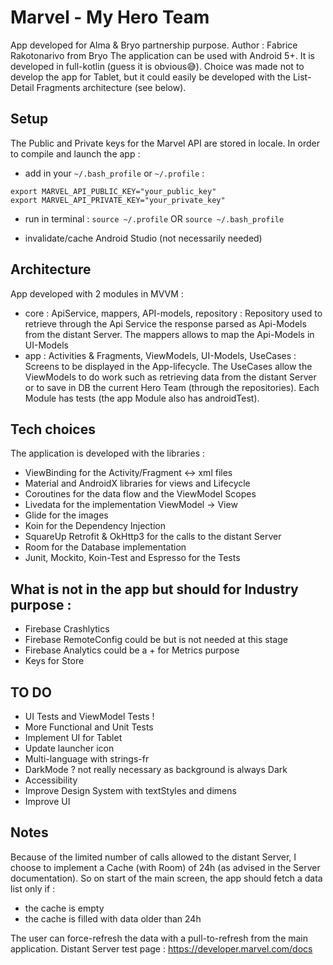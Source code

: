 # Marvel - My Hero Team

App developed for Alma & Bryo partnership purpose.
Author : Fabrice Rakotonarivo from Bryo
The application can be used with Android 5+.
It is developed in full-kotlin (guess it is obvious😅).
Choice was made not to develop the app for Tablet, but it could easily be developed with the List-Detail Fragments architecture (see below).

## Setup

The Public and Private keys for the Marvel API are stored in locale.
In order to compile and launch the app : 

- add in your `~/.bash_profile` or `~/.profile` : 
```
export MARVEL_API_PUBLIC_KEY="your_public_key"
export MARVEL_API_PRIVATE_KEY="your_private_key"
```

- run in terminal :
`source ~/.profile` OR `source ~/.bash_profile`

- invalidate/cache Android Studio (not necessarily needed)

## Architecture

App developed with 2 modules in MVVM : 
- core : ApiService, mappers, API-models, repository : Repository used to retrieve through the Api Service the response parsed as Api-Models from the distant Server. The mappers allows to map the Api-Models in UI-Models
- app : Activities & Fragments, ViewModels, UI-Models, UseCases : Screens to be displayed in the App-lifecycle. The UseCases allow the ViewModels to do work such as retrieving data from the distant Server or to save in DB the current Hero Team (through the repositories).
Each Module has tests (the app Module also has androidTest).

## Tech choices

The application is developed with the libraries : 
- ViewBinding for the Activity/Fragment <-> xml files
- Material and AndroidX libraries for views and Lifecycle
- Coroutines for the data flow and the ViewModel Scopes
- Livedata for the implementation ViewModel -> View
- Glide for the images
- Koin for the Dependency Injection
- SquareUp Retrofit & OkHttp3 for the calls to the distant Server
- Room for the Database implementation
- Junit, Mockito, Koin-Test and Espresso for the Tests

## What is not in the app but should for Industry purpose :
- Firebase Crashlytics
- Firebase RemoteConfig could be but is not needed at this stage
- Firebase Analytics could be a + for Metrics purpose
- Keys for Store

## TO DO
- UI Tests and ViewModel Tests !
- More Functional and Unit Tests
- Implement UI for Tablet
- Update launcher icon
- Multi-language with strings-fr
- DarkMode ? not really necessary as background is always Dark
- Accessibility
- Improve Design System with textStyles and dimens
- Improve UI

## Notes
Because of the limited number of calls allowed to the distant Server, I choose to implement a Cache (with Room) of 24h (as advised in the Server documentation). 
So on start of the main screen, the app should fetch a data list only if :
- the cache is empty
- the cache is filled with data older than 24h

The user can force-refresh the data with a pull-to-refresh from the main application.
Distant Server test page : https://developer.marvel.com/docs

